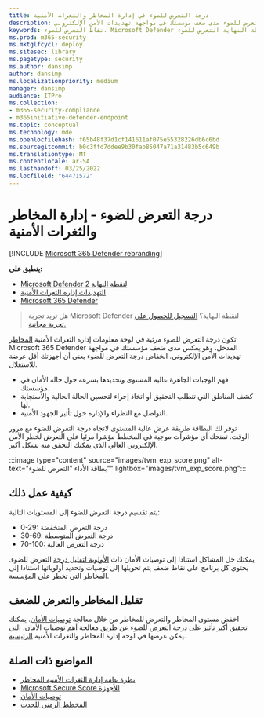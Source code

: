 ```yaml
---
title: درجة التعرض للضوء في إدارة المخاطر والثغرات الأمنية
description: تعكس إدارة المخاطر والثغرات الأمنية التعرض للضوء مدى ضعف مؤسستك في مواجهة تهديدات الأمن الإلكتروني.
keywords: نقاط التعرض للضوء، Microsoft Defender لنقطة النهاية التعرض للضوء، Microsoft Defender لنقطة النهاية التعرض للتلفزيون، درجة التعرض لتلفزيون المؤسسة، درجة التعرض لتلفزيون المؤسسة، إدارة المخاطر والثغرات الأمنية، Microsoft Defender لنقطة النهاية
ms.prod: m365-security
ms.mktglfcycl: deploy
ms.sitesec: library
ms.pagetype: security
ms.author: dansimp
author: dansimp
ms.localizationpriority: medium
manager: dansimp
audience: ITPro
ms.collection:
- m365-security-compliance
- m365initiative-defender-endpoint
ms.topic: conceptual
ms.technology: mde
ms.openlocfilehash: f65b48f37d1cf141611af075e55328226db6c6bd
ms.sourcegitcommit: b0c3ffd7ddee9b30fab85047a71a31483b5c649b
ms.translationtype: MT
ms.contentlocale: ar-SA
ms.lasthandoff: 03/25/2022
ms.locfileid: "64471572"
---
```

# <a name="exposure-score---threat-and-vulnerability-management"></a>درجة التعرض للضوء - إدارة المخاطر والثغرات الأمنية

[!INCLUDE [Microsoft 365 Defender rebranding](../../includes/microsoft-defender.md)]

**ينطبق على:**

- [Microsoft Defender لنقطة النهاية 2](https://go.microsoft.com/fwlink/?linkid=2154037)
- [التهديدات إدارة الثغرات الأمنية](next-gen-threat-and-vuln-mgt.md)
- [Microsoft 365 Defender](https://go.microsoft.com/fwlink/?linkid=2118804)

> هل تريد تجربة Microsoft Defender لنقطة النهاية؟ [التسجيل للحصول على تجربة مجانية.](https://signup.microsoft.com/create-account/signup?products=7f379fee-c4f9-4278-b0a1-e4c8c2fcdf7e&ru=https://aka.ms/MDEp2OpenTrial?ocid=docs-wdatp-portaloverview-abovefoldlink)

تكون درجة التعرض للضوء مرئية في لوحة معلومات إدارة الثغرات الأمنية [المخاطر](tvm-dashboard-insights.md) Microsoft 365 Defender المدخل. وهو يعكس مدى ضعف مؤسستك في مواجهة تهديدات الأمن الإلكتروني. انخفاض درجة التعرض للضوء يعني أن أجهزتك أقل عرضة للاستغلال.

- فهم الوجبات الجاهزة عالية المستوى وتحديدها بسرعة حول حالة الأمان في مؤسستك.
- كشف المناطق التي تتطلب التحقيق أو اتخاذ إجراء لتحسين الحالة الحالية والاستجابة لها.
- التواصل مع النظراء والإدارة حول تأثير الجهود الأمنية.

توفر لك البطاقة طريقة عرض عالية المستوى لاتجاه درجة التعرض للضوء مع مرور الوقت. تمنحك أي مؤشرات موجية في المخطط مؤشرا مرئيا على التعرض لخطر الأمن الإلكتروني العالي الذي يمكنك التحقق منه بشكل أكبر.

:::image type="content" source="images/tvm_exp_score.png" alt-text="بطاقة الأداء &quot;التعرض للضوء&quot;" lightbox="images/tvm_exp_score.png":::

## <a name="how-it-works"></a>كيفية عمل ذلك

يتم تقسيم درجة التعرض للضوء إلى المستويات التالية:

- 0-29: درجة التعرض المنخفضة
- 30-69: درجة التعرض المتوسطة
- 70-100: درجة التعرض العالية

يمكنك حل المشاكل استنادا إلى توصيات الأمان ذات [الأولوية لتقليل درجة](tvm-security-recommendation.md) التعرض للضوء. يحتوي كل برنامج على نقاط ضعف يتم تحويلها إلى توصيات وتحديد أولوياتها استنادا إلى المخاطر التي تخطر على المؤسسة.

## <a name="reduce-your-threat-and-vulnerability-exposure"></a>تقليل المخاطر والتعرض للضعف

اخفض مستوى المخاطر والتعرض للمخاطر من خلال معالجة [توصيات الأمان](tvm-security-recommendation.md). يمكنك تحقيق أكبر تأثير على درجة التعرض للضوء عن طريق معالجة أهم توصيات الأمان، التي يمكن عرضها في لوحة إدارة المخاطر والثغرات الأمنية [الرئيسية](tvm-dashboard-insights.md).

## <a name="related-topics"></a>المواضيع ذات الصلة

- [نظرة عامة إدارة الثغرات الأمنية المخاطر](next-gen-threat-and-vuln-mgt.md)
- [Microsoft Secure Score للأجهزة](tvm-microsoft-secure-score-devices.md)
- [توصيات الأمان](tvm-security-recommendation.md)
- [المخطط الزمني للحدث](threat-and-vuln-mgt-event-timeline.md)
